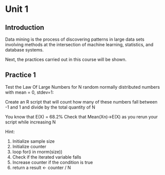 # Unit 1

## Introduction
Data mining is the process of discovering patterns in large data sets involving methods at the intersection of machine learning, statistics, and database systems.

Next, the practices carried out in this course will be shown.

## Practice 1

Test the Law Of Large Numbers for N random normally distributed numbers with mean = 0, stdev=1:

Create an R script that will count how many of these numbers fall between -1 and 1 and divide
by the total quantity of N

You know that E(X) = 68.2%
Check that Mean(Xn)->E(X) as you rerun your script while increasing N

Hint:
1. Initialize sample size
2. Initialize counter
3. loop for(i in rnorm(size))
4. Check if the iterated variable falls
5. Increase counter if the condition is true
6. return a result <- counter / N
